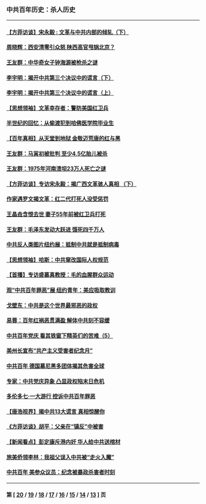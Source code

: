 ### 中共百年历史：杀人历史
---
#### [【方菲访谈】宋永毅 : 文革与中共内部的倾轧（下）](../../pages/nf1176106/n13486836.md?04010430) 
#### [周晓辉：西安清零引众怒 陕西高官甩锅北京？](../../pages/nf1176106/n13484627.md?04010430) 
#### [王友群：中华奇女子钟海源被枪杀之谜](../../pages/nf1176106/n13430555.md?04010430) 
#### [李宇明：揭开中共第三个决议中的谎言（下）](../../pages/nf1176106/n13389389.md?04010430) 
#### [李宇明：揭开中共第三个决议中的谎言（上）](../../pages/nf1176106/n13388697.md?04010430) 
#### [【思想领袖】文革幸存者：警防美国红卫兵](../../pages/nf1176106/n13339289.md?04010430) 
#### [半世纪的回忆：从偷渡犯到哈佛医学院毕业生](../../pages/nf1176106/n13345328.md?04010430) 
#### [【百年真相】从天堂到地狱 金敬迈荒唐的红与黑](../../pages/nf1176106/n13336995.md?04010430) 
#### [王友群：马寅初被批判 至少4.5亿胎儿被杀](../../pages/nf1176106/n13260313.md?04010430) 
#### [王友群：1975年河南溃坝23万人死亡之谜](../../pages/nf1176106/n13231576.md?04010430) 
#### [【方菲访谈】专访宋永毅：揭广西文革骇人真相 （下）](../../pages/nf1176106/n13209074.md?04010430) 
#### [作家遇罗文揭文革：红二代打死人没受惩罚](../../pages/nf1176106/n13205254.md?04010430) 
#### [王晶垚含恨去世 妻子55年前被红卫兵打死](../../pages/nf1176106/n13203590.md?04010430) 
#### [王友群：毛泽东发动大跃进 饿死四千万人](../../pages/nf1176106/n13177158.md?04010430) 
#### [中共反人类图片纽约展：抵制中共就是抵制病毒](../../pages/nf1176106/n13115371.md?04010430) 
#### [【思想领袖】哈斯：中共窜改国际人权规范](../../pages/nf1176106/n13053647.md?04010430) 
#### [【首播】专访盛慕真教授：毛的血腥群众运动](../../pages/nf1176106/n13091782.md?04010430) 
#### [观“中共百年罪恶”展 纽约青年：美应吸取教训](../../pages/nf1176106/n13085246.md?04010430) 
#### [戈壁东：中共是这个世界最邪恶的政权](../../pages/nf1176106/n13085641.md?04010430) 
#### [易蓉：百年红祸恶贯满盈 解体中共刻不容缓](../../pages/nf1176106/n13084455.md?04010430) 
#### [中共百年党庆 看其铁窗下精英们的苦难（5）](../../pages/nf1176106/n13076766.md?04010430) 
#### [美州长宣布“共产主义受害者纪念月”](../../pages/nf1176106/n13074024.md?04010430) 
#### [中共百年 德国慕尼黑多团体揭其危害全球](../../pages/nf1176106/n13068873.md?04010430) 
#### [专家：中共党庆异象 凸显政权陷末日危机](../../pages/nf1176106/n13067084.md?04010430) 
#### [多伦多七·一大游行 控诉中共百年罪恶](../../pages/nf1176106/n13062043.md?04010430) 
#### [【唐浩视界】揭中共13大谎言 真相惊醒你](../../pages/nf1176106/n13065208.md?04010430) 
#### [《方菲访谈》胡平：父亲在“镇反”中被害](../../pages/nf1176106/n13064114.md?04010430) 
#### [【新闻看点】彭定康斥港内奸 华人给中共送棺材](../../pages/nf1176106/n13064230.md?04010430) 
#### [旅美侨领李林：我祖父误入中共被“走火入魔”](../../pages/nf1176106/n13062777.md?04010430) 
#### [中共百年 美参众议员：纪念被暴政杀害者时刻](../../pages/nf1176106/n13063735.md?04010430) 

---
#### 第 [ [20](./20.md?04010430) / [19](./19.md?04010430) / [18](./18.md?04010430) / [17](./17.md?04010430) / [16](./16.md?04010430) / [15](./15.md?04010430) / [14](./14.md?04010430) / [13](./13.md?04010430) ] 页
